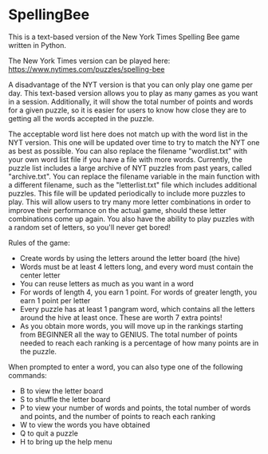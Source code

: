 # SpellingBee
This is a text-based version of the New York Times Spelling Bee game written in Python.

The New York Times version can be played here: https://www.nytimes.com/puzzles/spelling-bee

A disadvantage of the NYT version is that you can only play one game per day. This text-based version allows you to play as many games as you want in a session. Additionally, it will show the total number of points and words for a given puzzle, so it is easier for users to know how close they are to getting all the words accepted in the puzzle. 

The acceptable word list here does not match up with the word list in the NYT version. This one will be updated over time to try to match the NYT one as best as possible. You can also replace the filename "wordlist.txt" with your own word list file if you have a file with more words. Currently, the puzzle list includes a large archive of NYT puzzles from past years, called "archive.txt". You can replace the filename variable in the main function with a different filename, such as the "letterlist.txt" file which includes additional puzzles. This file will be updated periodically to include more puzzles to play. This will allow users to try many more letter combinations in order to improve their performance on the actual game, should these letter combinations come up again. You also have the ability to play puzzles with a random set of letters, so you'll never get bored!

Rules of the game:
  - Create words by using the letters around the letter board (the hive)
  - Words must be at least 4 letters long, and every word must contain the center letter
  - You can reuse letters as much as you want in a word
  - For words of length 4, you earn 1 point. For words of greater length, you earn 1 point per letter
  - Every puzzle has at least 1 pangram word, which contains all the letters around the hive at least once. These are worth 7 extra points!
  - As you obtain more words, you will move up in the rankings starting from BEGINNER all the way to GENIUS. The total number of points needed to reach each ranking is a percentage of how many points are in the puzzle.
  
When prompted to enter a word, you can also type one of the following commands:
  - B to view the letter board
  - S to shuffle the letter board
  - P to view your number of words and points, the total number of words and points, and the number of points to reach each ranking
  - W to view the words you have obtained
  - Q to quit a puzzle
  - H to bring up the help menu
